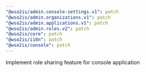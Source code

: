 ```yaml
---
"@wso2is/admin.console-settings.v1": patch
"@wso2is/admin.organizations.v1": patch
"@wso2is/admin.applications.v1": patch
"@wso2is/admin.roles.v2": patch
"@wso2is/core": patch
"@wso2is/i18n": patch
"@wso2is/console": patch
---
```


Implement role sharing feature for console application

